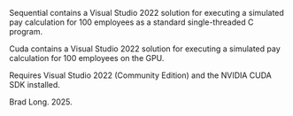 Sequential contains a Visual Studio 2022 solution for executing a simulated pay calculation for 100 employees as a standard single-threaded C program.

Cuda contains a Visual Studio 2022 solution for executing a simulated pay calculation for 100 employees on the GPU.

Requires Visual Studio 2022 (Community Edition) and the NVIDIA CUDA SDK installed.

Brad Long. 2025.

